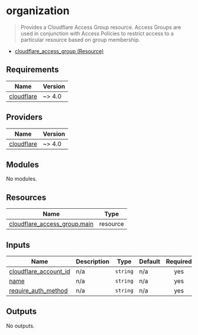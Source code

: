 <!-- BEGIN_TF_DOCS -->
# organization

> Provides a Cloudflare Access Group resource. Access Groups are used in conjunction with Access Policies to restrict access to a particular resource based on group membership.

- [cloudflare\_access\_group (Resource)](https://registry.terraform.io/providers/cloudflare/cloudflare/latest/docs/resources/access_group)

## Requirements

| Name | Version |
|------|---------|
| <a name="requirement_cloudflare"></a> [cloudflare](#requirement\_cloudflare) | ~> 4.0 |

## Providers

| Name | Version |
|------|---------|
| <a name="provider_cloudflare"></a> [cloudflare](#provider\_cloudflare) | ~> 4.0 |

## Modules

No modules.

## Resources

| Name | Type |
|------|------|
| [cloudflare_access_group.main](https://registry.terraform.io/providers/cloudflare/cloudflare/latest/docs/resources/access_group) | resource |

## Inputs

| Name | Description | Type | Default | Required |
|------|-------------|------|---------|:--------:|
| <a name="input_cloudflare_account_id"></a> [cloudflare\_account\_id](#input\_cloudflare\_account\_id) | n/a | `string` | n/a | yes |
| <a name="input_name"></a> [name](#input\_name) | n/a | `string` | n/a | yes |
| <a name="input_require_auth_method"></a> [require\_auth\_method](#input\_require\_auth\_method) | n/a | `string` | n/a | yes |

## Outputs

No outputs.
<!-- END_TF_DOCS -->